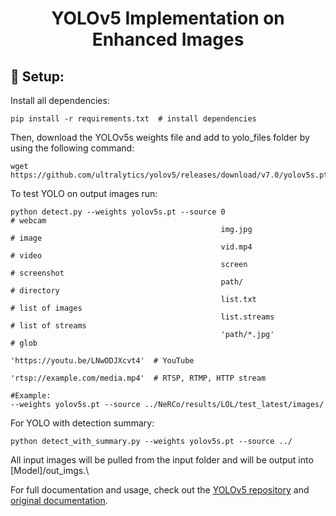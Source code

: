 <div align="center">

# YOLOv5 Implementation on Enhanced Images

<div align="left">

## 🔎 Setup:
Install all dependencies:
```
pip install -r requirements.txt  # install dependencies
```
Then, download the YOLOv5s weights file and add to yolo_files folder by using the following command:
```
wget https://github.com/ultralytics/yolov5/releases/download/v7.0/yolov5s.pt
```
To test YOLO on output images run:
```
python detect.py --weights yolov5s.pt --source 0                                                # webcam
                                               img.jpg                         # image
                                               vid.mp4                         # video
                                               screen                          # screenshot
                                               path/                           # directory
                                               list.txt                        # list of images
                                               list.streams                    # list of streams
                                               'path/*.jpg'                    # glob
                                               'https://youtu.be/LNwODJXcvt4'  # YouTube
                                               'rtsp://example.com/media.mp4'  # RTSP, RTMP, HTTP stream

#Example:
--weights yolov5s.pt --source ../NeRCo/results/LOL/test_latest/images/
```
For YOLO with detection summary:
```
python detect_with_summary.py --weights yolov5s.pt --source ../
```
All input images will be pulled from the input folder and will be output into [Model]/out_imgs.\

For full documentation and usage, check out the [YOLOv5 repository](https://github.com/ultralytics/yolov5?tab=readme-ov-file) and [original documentation](https://docs.ultralytics.com/yolov5/quickstart_tutorial/#inference-with-pytorch-hub).